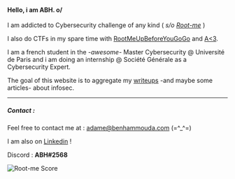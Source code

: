 #### Hello, i am ABH. o/

I am addicted to Cybersecurity challenge of any kind ( *s/o [Root-me](https://root-me.org/ABH)* )

I also do CTFs in my spare time with [RootMeUpBeforeYouGoGo](https://ctftime.org/team/132008) and [A<3](https://ctftime.org/team/126933).


I am a french student in the *-awesome-* Master Cybersecurity @ Université de Paris and i am doing an internship @ Société Générale as a Cybersecurity Expert.

The goal of this website is to aggregate my [writeups](https://abhw0rld.com/wus) -and maybe some articles- about infosec.

___
##### Contact :

Feel free to contact me at : adame@benhammouda.com (=^_^=)

I am also on [Linkedin](https://www.linkedin.com/in/adame-ben-hammouda-b75667173/) !

Discord : **ABH#2568**

![Root-me Score](https://root-me-badge.cloud.duboc.xyz/storage_clients/5ab95ddc64a28f8939d943af6082dbff/static_badge_dark.png) 
